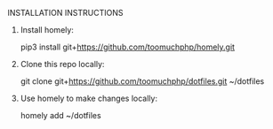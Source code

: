 INSTALLATION INSTRUCTIONS

1) Install homely:

    pip3 install git+https://github.com/toomuchphp/homely.git

2) Clone this repo locally:

    git clone git+https://github.com/toomuchphp/dotfiles.git ~/dotfiles

3) Use homely to make changes locally:

    homely add ~/dotfiles

